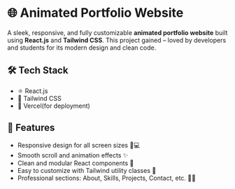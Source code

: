 # 🌐 Animated Portfolio Website

A sleek, responsive, and fully customizable **animated portfolio website** built using **React.js** and **Tailwind CSS**. This project gained – loved by developers and students for its modern design and clean code.

## 🛠️ Tech Stack

- ⚛️ React.js
- 🎨 Tailwind CSS
- 💾 Vercel(for deployment)

## 📁 Features

- Responsive design for all screen sizes 📱💻
- Smooth scroll and animation effects ✨
- Clean and modular React components 🧩
- Easy to customize with Tailwind utility classes 🎯
- Professional sections: About, Skills, Projects, Contact, etc. 👨‍💻

